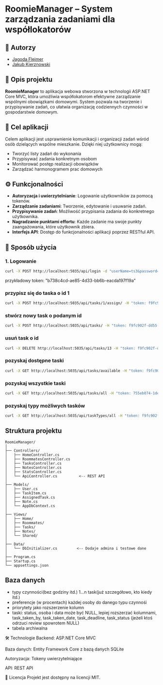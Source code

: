 # RoomieManager – System zarządzania zadaniami dla współlokatorów

## 👤 Autorzy

- [Jagoda Flejmer](https://github.com/jFlamer)
- [Jakub Kierznowski](https://github.com/qualv13)

## 📝 Opis projektu

**RoomieManager** to aplikacja webowa stworzona w technologii ASP.NET Core MVC, która umożliwia współlokatorom efektywne zarządzanie wspólnymi obowiązkami domowymi. System pozwala na tworzenie i przypisywanie zadań, co ułatwia organizację codziennych czynności w gospodarstwie domowym.

## 🎯 Cel aplikacji

Celem aplikacji jest usprawnienie komunikacji i organizacji zadań wśród osób dzielących wspólne mieszkanie. Dzięki niej użytkownicy mogą:

- Tworzyć listy zadań do wykonania
- Przypisywać zadania konkretnym osobom
- Monitorować postęp realizacji obowiązków
- Zarządzać harmonogramem prac domowych

## ⚙️ Funkcjonalności

- **Autoryzacja i uwierzytelnianie**: Logowanie użytkowników za pomocą tokenów.
- **Zarządzanie zadaniami**: Tworzenie, edytowanie i usuwanie zadań.
- **Przypisywanie zadań**: Możliwość przypisania zadania do konkretnego użytkownika.
- **Nagradzanie punktami effortu**: Każde zadanie ma swoje punkty zaangażowania, które użytkownik zbiera.
- **Interfejs API**: Dostęp do funkcjonalności aplikacji poprzez RESTful API.

## 🚀 Sposób użycia

### 1. Logowanie

```bash
curl -X POST http://localhost:5035/api/login -d "userName=ts3&password=ts3"
```

przykładowy token:
"b738c4cd-ae85-4d33-bb6b-eacda197f19a"

### przypisz się do taska o id 1
```bash
curl -X POST http://localhost:5035/api/tasks/1/assign/ -H "token: f9fc902f-dd55-4ca3-82ce-571db8226460"
```

### stwórz nowy task o podanym id
```bash
curl -X POST http://localhost:5035/api/tasks/ -H "token: f9fc902f-dd55-4ca3-82ce-571db8226460" -d "typeId=1"
```

### usuń task o id
```bash
curl -X DELETE http://localhost:5035/api/tasks/13 -H "token: f9fc902f-dd55-4ca3-82ce-571db8226460"
```

### pozyskaj dostępne taski
```bash
curl -X GET http://localhost:5035/api/tasks/available -H "token: f9fc902f-dd55-4ca3-82ce-571db8226460"
```

### pozyskaj wszystkie taski
```bash
curl -X GET http://localhost:5035/api/tasks/all -H "token: 755eb074-1de8-49c5-b2fa-55bb0ff42c71"
```

### pozyskaj typy możliwych tasków
```bash
curl -X GET http://localhost:5035/api/taskTypes/all -H "token: f9fc902f-dd55-4ca3-82ce-571db8226460"
```


## Struktura projektu
```postgresql
RoomieManager/
│
├── Controllers/
│   ├── HomeController.cs
│   ├── RoommatesController.cs
│   ├── TasksController.cs
│   ├── NotesController.cs
│   ├── StatsController.cs
│   └── ApiController.cs          <-- REST API
│
├── Models/
│   ├── User.cs
│   ├── TaskItem.cs
│   ├── AssignedTask.cs
│   ├── Note.cs
│   └── AppDbContext.cs
│
├── Views/
│   ├── Home/
│   ├── Roommates/
│   ├── Tasks/
│   ├── Notes/
│   └── Shared/
│
├── Data/
│   └── DbInitializer.cs         <-- Dodaje admina i testowe dane
│
├── Program.cs
├── Startup.cs
└── appsettings.json
```


## Baza danych
* typy czynności(bez godziny itd.) 1...n task(już szczegółowo, kto kiedy itd.)
* preferencje (w procentach) każdej osoby do danego typu czynnośi
* priorytety jako rozszerzenie kolumn
* taski: status, osoba i data może być NULL, lepiej rozszerzać kolumnami, task_taken_by, task_taken_date, task_deadline, task_status (jeżeli ktoś odrzuci review spowrotem NULL)
* tabela archiwalna

🛠️ Technologie
Backend: ASP.NET Core MVC

Baza danych: Entity Framework Core z bazą danych SQLite

Autoryzacja: Tokeny uwierzytelniające

API: REST API

📄 Licencja
Projekt jest dostępny na licencji MIT.
